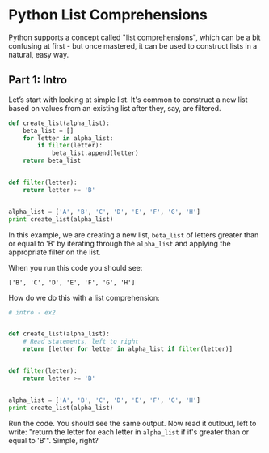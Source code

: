 # Python List Comprehensions

Python supports a concept called "list comprehensions", which can be a bit confusing at first - but once mastered, it can be used to construct lists in a natural, easy way.

## Part 1: Intro

Let’s start with looking at simple list. It's common to construct a new list based on values from an existing list after they, say, are filtered. 

```python
def create_list(alpha_list):
    beta_list = []
    for letter in alpha_list:
        if filter(letter):
            beta_list.append(letter)
    return beta_list


def filter(letter):
    return letter >= 'B'


alpha_list = ['A', 'B', 'C', 'D', 'E', 'F', 'G', 'H']
print create_list(alpha_list)
```

In this example, we are creating a new list, `beta_list` of letters greater than or equal to 'B' by iterating through the `alpha_list` and applying the appropriate filter on the list.

When you run this code you should see:

```
['B', 'C', 'D', 'E', 'F', 'G', 'H']
```

How do we do this with a list comprehension: 

```python
# intro - ex2


def create_list(alpha_list):
    # Read statements, left to right
    return [letter for letter in alpha_list if filter(letter)]


def filter(letter):
    return letter >= 'B'


alpha_list = ['A', 'B', 'C', 'D', 'E', 'F', 'G', 'H']
print create_list(alpha_list)
```

Run the code. You should see the same output. Now read it outloud, left to write: "return the letter for each letter in `alpha_list` if it's greater than or equal to 'B'". Simple, right?